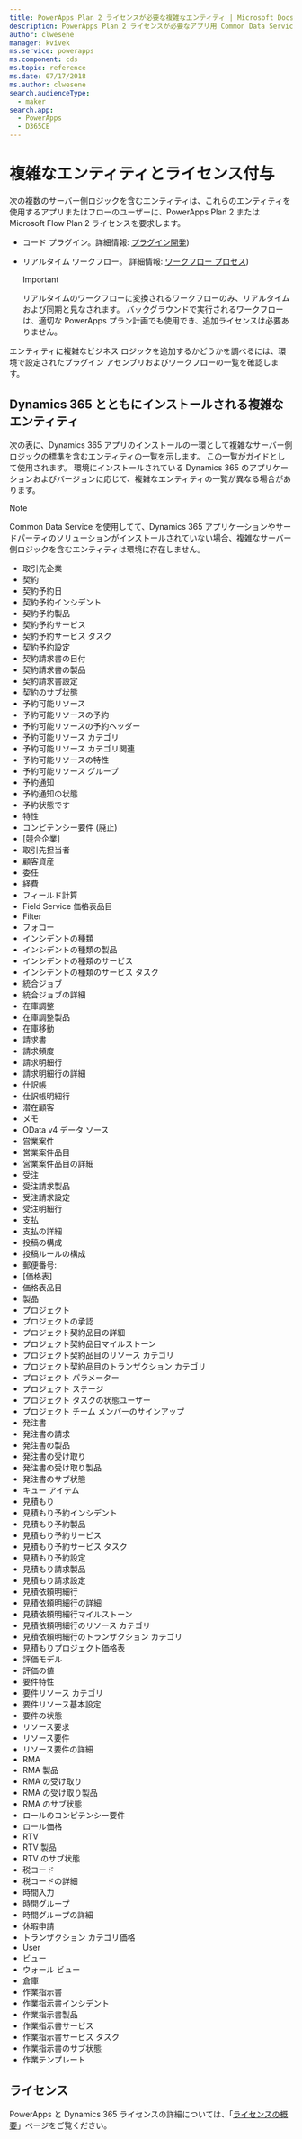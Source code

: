 ```yaml
---
title: PowerApps Plan 2 ライセンスが必要な複雑なエンティティ | Microsoft Docs
description: PowerApps Plan 2 ライセンスが必要なアプリ用 Common Data Service (CDS) の複合エンティティの一覧です。
author: clwesene
manager: kvivek
ms.service: powerapps
ms.component: cds
ms.topic: reference
ms.date: 07/17/2018
ms.author: clwesene
search.audienceType:
  - maker
search.app:
  - PowerApps
  - D365CE
---
```


# <a name="complex-entities-and-licensing"></a>複雑なエンティティとライセンス付与
次の複数のサーバー側ロジックを含むエンティティは、これらのエンティティを使用するアプリまたはフローのユーザーに、PowerApps Plan 2 または Microsoft Flow Plan 2 ライセンスを要求します。

* コード プラグイン。詳細情報: [プラグイン開発](https://docs.microsoft.com/dynamics365/customer-engagement/developer/plugin-development))
* リアルタイム ワークフロー。 詳細情報: [ワークフロー プロセス](https://docs.microsoft.com/dynamics365/customer-engagement/customize/workflow-processes))

    > [!IMPORTANT]
    >  リアルタイムのワークフローに変換されるワークフローのみ、リアルタイムおよび同期と見なされます。 バックグラウンドで実行されるワークフローは、適切な PowerApps プラン計画でも使用でき、追加ライセンスは必要ありません。

エンティティに複雑なビジネス ロジックを追加するかどうかを調べるには、環境で設定されたプラグイン アセンブリおよびワークフローの一覧を確認します。

## <a name="complex-entities-installed-with-dynamics-365"></a>Dynamics 365 とともにインストールされる複雑なエンティティ
次の表に、Dynamics 365 アプリのインストールの一環として複雑なサーバー側ロジックの標準を含むエンティティの一覧を示します。 この一覧がガイドとして使用されます。 環境にインストールされている Dynamics 365 のアプリケーションおよびバージョンに応じて、複雑なエンティティの一覧が異なる場合があります。

> [!NOTE]
>  Common Data Service を使用してて、Dynamics 365 アプリケーションやサードパーティのソリューションがインストールされていない場合、複雑なサーバー側ロジックを含むエンティティは環境に存在しません。

* 取引先企業
* 契約
* 契約予約日
* 契約予約インシデント
* 契約予約製品
* 契約予約サービス
* 契約予約サービス タスク
* 契約予約設定
* 契約請求書の日付
* 契約請求書の製品
* 契約請求書設定
* 契約のサブ状態
* 予約可能リソース
* 予約可能リソースの予約
* 予約可能リソースの予約ヘッダー
* 予約可能リソース カテゴリ
* 予約可能リソース カテゴリ関連
* 予約可能リソースの特性
* 予約可能リソース グループ
* 予約通知
* 予約通知の状態
* 予約状態です
* 特性
* コンピテンシー要件 (廃止)
* [競合企業]
* 取引先担当者
* 顧客資産
* 委任
* 経費
* フィールド計算
* Field Service 価格表品目
* Filter
* フォロー
* インシデントの種類
* インシデントの種類の製品
* インシデントの種類のサービス
* インシデントの種類のサービス タスク
* 統合ジョブ
* 統合ジョブの詳細
* 在庫調整
* 在庫調整製品
* 在庫移動
* 請求書
* 請求頻度
* 請求明細行
* 請求明細行の詳細
* 仕訳帳
* 仕訳帳明細行
* 潜在顧客
* メモ
* OData v4 データ ソース
* 営業案件
* 営業案件品目
* 営業案件品目の詳細
* 受注
* 受注請求製品
* 受注請求設定
* 受注明細行
* 支払
* 支払の詳細
* 投稿の構成
* 投稿ルールの構成
* 郵便番号:
* [価格表]
* 価格表品目
* 製品
* プロジェクト
* プロジェクトの承認
* プロジェクト契約品目の詳細
* プロジェクト契約品目マイルストーン
* プロジェクト契約品目のリソース カテゴリ
* プロジェクト契約品目のトランザクション カテゴリ
* プロジェクト パラメーター
* プロジェクト ステージ
* プロジェクト タスクの状態ユーザー
* プロジェクト チーム メンバーのサインアップ
* 発注書
* 発注書の請求
* 発注書の製品
* 発注書の受け取り
* 発注書の受け取り製品
* 発注書のサブ状態
* キュー アイテム
* 見積もり
* 見積もり予約インシデント
* 見積もり予約製品
* 見積もり予約サービス
* 見積もり予約サービス タスク
* 見積もり予約設定
* 見積もり請求製品
* 見積もり請求設定
* 見積依頼明細行
* 見積依頼明細行の詳細
* 見積依頼明細行マイルストーン
* 見積依頼明細行のリソース カテゴリ
* 見積依頼明細行のトランザクション カテゴリ
* 見積もりプロジェクト価格表
* 評価モデル
* 評価の値
* 要件特性
* 要件リソース カテゴリ
* 要件リソース基本設定
* 要件の状態
* リソース要求
* リソース要件
* リソース要件の詳細
* RMA
* RMA 製品
* RMA の受け取り
* RMA の受け取り製品
* RMA のサブ状態
* ロールのコンピテンシー要件
* ロール価格
* RTV
* RTV 製品
* RTV のサブ状態
* 税コード
* 税コードの詳細
* 時間入力
* 時間グループ
* 時間グループの詳細
* 休暇申請
* トランザクション カテゴリ価格
* User
* ビュー
* ウォール ビュー
* 倉庫
* 作業指示書
* 作業指示書インシデント
* 作業指示書製品
* 作業指示書サービス
* 作業指示書サービス タスク
* 作業指示書のサブ状態
* 作業テンプレート


## <a name="licensing"></a>ライセンス
PowerApps と Dynamics 365 ライセンスの詳細については、「[ライセンスの概要](../../administrator/pricing-billing-skus.md)」ページをご覧ください。


